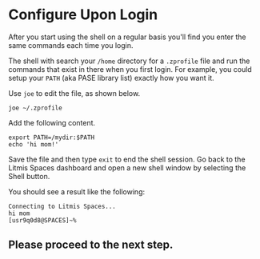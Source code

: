 # Configure Upon Login

After you start using the shell on a regular basis you'll find you enter the same commands each time you login.  

The shell with search your `/home` directory for a `.zprofile` file and run the commands that exist in there when you first login.  For example, you could setup your `PATH` (aka PASE library list) exactly how you want it.

Use `joe` to edit the file, as shown below.

```
joe ~/.zprofile
```

Add the following content.

```
export PATH=/mydir:$PATH
echo 'hi mom!'
```

Save the file and then type `exit` to end the shell session.  Go back to the Litmis Spaces dashboard and open a new shell window by selecting the Shell button.

You should see a result like the following:
```
Connecting to Litmis Spaces...                                                  
hi mom                                                                          
[usr9q0d8@SPACES]~% 
```

## Please proceed to the next step.